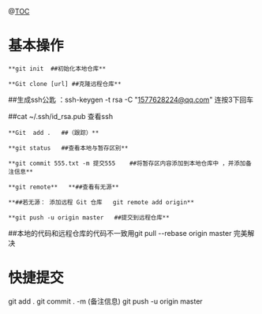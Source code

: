
@[TOC](Git使用心得)
# 基本操作



`**git init  ##初始化本地仓库**`

`**Git clone [url] ##克隆远程仓库**`


##生成ssh公匙 ：ssh-keygen -t rsa -C "1577628224@qq.com"     连按3下回车

##cat ~/.ssh/id_rsa.pub 查看ssh

`**Git  add .   ##（跟踪）**`

`**git status   ##查看本地与暂存区别**`

`**git commit 555.txt -m 提交555    ##将暂存区内容添加到本地仓库中 ，并添加备注信息**`

`**git remote**   **##查看有无源**` 

`**##若无源： 添加远程 Git 仓库   git remote add origin**`  

`**git push -u origin master   ##提交到远程仓库**`

##本地的代码和远程仓库的代码不一致用git pull --rebase origin master 完美解决

# 快捷提交
git add .
git commit . -m (备注信息)
git push -u origin master
